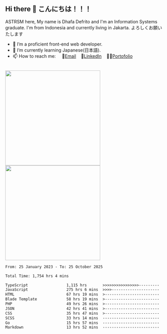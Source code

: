 ## Hi there 👋 こんにちは！！！
ASTRSM here, My name is Dhafa Defrito and I'm an Information Systems graduate. I'm from Indonesia and currently living in Jakarta. よろしくお願いたします

- 🔭 I’m a proficient front-end web developer.
- 🌱 I’m currently learning Japanese(日本語).
- 📫 How to reach me: &nbsp;&nbsp;&nbsp;&nbsp;📧[Email](ddefrito@gmail.com)&nbsp;&nbsp;&nbsp;&nbsp;💼[LinkedIn](https://www.linkedin.com/in/dhafad)&nbsp;&nbsp;&nbsp;&nbsp;👨‍🎨[Portofolio](https://ddefrito.vercel.app/)

<br>

<div align="left">
  <img src="https://media1.tenor.com/m/F96DSPtSiSgAAAAd/isekaijoucho-kamitsubaki.gif" height="300" />
	<a href="https://last.fm/user/nerumaeni"><img src="https://lastfm-recently-played.vercel.app/api?user=nerumaeni&count=5" height="300" /></a>
</div=

<!--START_SECTION:waka-->

```txt
From: 25 January 2023 - To: 25 October 2025

Total Time: 1,754 hrs 4 mins

TypeScript                 1,115 hrs       >>>>>>>>>>>>>>>>---------   63.57 %
JavaScript                 275 hrs 6 mins  >>>>---------------------   15.68 %
HTML                       67 hrs 19 mins  >------------------------   03.84 %
Blade Template             58 hrs 19 mins  >------------------------   03.33 %
PHP                        49 hrs 26 mins  >------------------------   02.82 %
JSON                       42 hrs 41 mins  >------------------------   02.43 %
CSS                        35 hrs 47 mins  >------------------------   02.04 %
SCSS                       33 hrs 14 mins  -------------------------   01.89 %
Go                         15 hrs 57 mins  -------------------------   00.91 %
Markdown                   13 hrs 52 mins  -------------------------   00.79 %
```

<!--END_SECTION:waka-->
